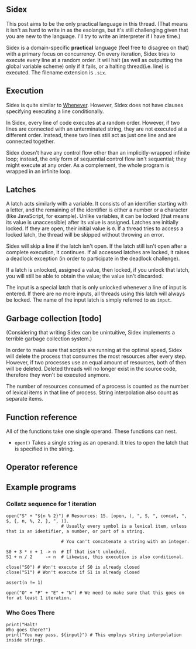 ## Sidex
This post aims to be the only practical language in this thread. (That means it isn't as hard to write in as the esolangs, but it's still challenging given that you are new to the language. I'll *try* to write an interpreter if I have time.)

Sidex is a domain-specific **practical** language (feel free to disagree on that) with a primary focus on concurrency. On every iteration, Sidex tries to execute every line at a random order. It will halt (as well as outputting the global variable scheme) only if it fails, or a halting thread(i.e. line) is executed. The filename extension is `.six`.

## Execution
Sidex is quite similar to [Whenever](https://www.dangermouse.net/esoteric/whenever.html). However, Sidex does not have clauses specifying executing a line conditionally.

In Sidex, every line of code executes at a random order. However, if two lines are connected with an unterminated string, they are not executed at a different order. Instead, these two lines still act as just one line and are connected together.

Sidex doesn't have any control flow other than an implicitly-wrapped infinite loop; instead, the only form of sequential control flow isn't sequential; they might execute at any order. As a complement, the whole program is wrapped in an infinite loop.

## Latches

A latch acts similarly with a variable. It consists of an identifier starting with a letter, and the remaining of the identifier is either a number or a character (like JavaScript, for example). Unlike variables, it can be locked (that means its value is unaccessible) after its value is assigned. Latches are initially locked. If they are open, their initial value is `0`. If a thread tries to access a locked latch, the thread will be skipped without throwing an error.

Sidex will skip a line if the latch isn't open. If the latch still isn't open after a complete execution, it continues. If all accessed latches are locked, it raises a deadlock exception (in order to participate in the deadlock challenge).

If a latch is unlocked, assigned a value, then locked, if you unlock that latch, you will still be able to obtain the value; the value isn't discarded.

The input is a special latch that is only unlocked whenever a line of input is entered. If there are no more inputs, all threads using this latch will always be locked. The name of the input latch is simply referred to as `input`.

## Garbage collection [todo]
(Considering that writing Sidex can be unintuitive, Sidex implements a terrible garbage collection system.)

In order to make sure that scripts are running at the optimal speed, Sidex will delete the process that consumes the most resources after every step. However, if two processes use an equal amount of resources, both of then will be deleted. Deleted threads will no longer exist in the source code, therefore they won't be executed anymore.

The number of resources consumed of a process is counted as the number of lexical items in that line of process. String interpolation also count as separate items.
## Function reference
All of the functions take one single operand. These functions can nest.
* <code>open()</code> Takes a single string as an operand. It tries to open the latch that is specified in the string.

## Operator reference
## Example programs
### Collatz sequence for 1 iteration
```
open("S" + "${n % 2}") # Resources: 15. [open, (, ", S, ", concat, ", $, {, n, %, 2, }, ", )].
                     # Usually every symbol is a lexical item, unless that is an identifier, a number, or part of a string.

                     # You can't concatenate a string with an integer.

S0 + 3 * n + 1 -> n  # If that isn't unlocked.
S1 + n / 2     -> n  # Likewise, this execution is also conditional.

close("S0") # Won't execute if S0 is already closed
close("S1") # Won't execute if S1 is already closed

assert(n != 1)

open("O" + "P" + "E" + "N") # We need to make sure that this goes on for at least 1 iteration.
```
### Who Goes There
```
print("Halt!
Who goes there?")
print("You may pass, ${input}") # This employs string interpolation inside strings.
```
